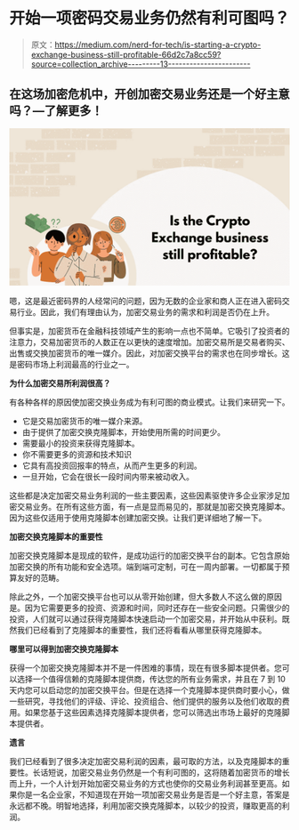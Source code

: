 # 开始一项密码交易业务仍然有利可图吗？

> 原文：<https://medium.com/nerd-for-tech/is-starting-a-crypto-exchange-business-still-profitable-66d2c7a8cc59?source=collection_archive---------13----------------------->

## 在这场加密危机中，开创加密交易业务还是一个好主意吗？—了解更多！

![](img/0e5fa29f721389fbc21c38e7e57078ee.png)

嗯，这是最近密码界的人经常问的问题，因为无数的企业家和商人正在进入密码交易行业。因此，我们有理由认为，加密交易业务的需求和利润是否仍在上升。

但事实是，加密货币在金融科技领域产生的影响一点也不简单。它吸引了投资者的注意力，交易加密货币的人数正在以更快的速度增加。加密交易所是交易者购买、出售或交换加密货币的唯一媒介。因此，对加密交换平台的需求也在同步增长。这是密码市场上利润最高的行业之一。

**为什么加密交易所利润很高？**

有各种各样的原因使加密交换业务成为有利可图的商业模式。让我们来研究一下。

*   它是交易加密货币的唯一媒介来源。
*   由于提供了加密交换克隆脚本，开始使用所需的时间更少。
*   需要最小的投资来获得克隆脚本。
*   你不需要更多的资源和技术知识
*   它具有高投资回报率的特点，从而产生更多的利润。
*   一旦开始，它会在很长一段时间内带来被动收入。

这些都是决定加密交易业务利润的一些主要因素，这些因素驱使许多企业家涉足加密交易业务。在所有这些方面，有一点是显而易见的，那就是加密交换克隆脚本。因为这些仅适用于使用克隆脚本创建加密交换。让我们更详细地了解一下。

**加密交换克隆脚本的重要性**

加密交换克隆脚本是现成的软件，是成功运行的加密交换平台的副本。它包含原始加密交换的所有功能和安全选项。端到端可定制，可在一周内部署。一切都属于预算友好的范畴。

除此之外，一个加密交换平台也可以从零开始创建，但大多数人不这么做的原因是。因为它需要更多的投资、资源和时间，同时还存在一些安全问题。只需很少的投资，人们就可以通过获得克隆脚本快速启动一个加密交易，并开始从中获利。既然我们已经看到了克隆脚本的重要性，我们还将看看从哪里获得克隆脚本。

**哪里可以得到加密交换克隆脚本**

获得一个加密交换克隆脚本并不是一件困难的事情，现在有很多脚本提供者。您可以选择一个值得信赖的克隆脚本提供商，传达您的所有业务需求，并且在 7 到 10 天内您可以启动您的加密交换平台。但是在选择一个克隆脚本提供商时要小心，做一些研究，寻找他们的评级、评论、投资组合、他们提供的服务以及他们收取的费用。如果您基于这些因素选择克隆脚本提供者，您可以筛选出市场上最好的克隆脚本提供者。

**遗言**

我们已经看到了很多决定加密交易利润的因素，最可取的方法，以及克隆脚本的重要性。长话短说，加密交易业务仍然是一个有利可图的，这将随着加密货币的增长而上升，一个人计划开始加密交易业务的方式也使你的交易业务利润甚至更高。如果你是一名企业家，不知道现在开始一项加密交易业务是否是一个好主意，答案是永远都不晚。明智地选择，利用加密交换克隆脚本，以较少的投资，赚取更高的利润。